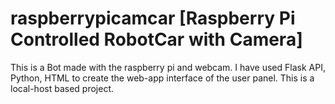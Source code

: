 # raspberrypicamcar [Raspberry Pi Controlled RobotCar with Camera]

This is a Bot made with the raspberry pi and webcam. I have used Flask API, Python, HTML to create the web-app interface of the user panel. This is a local-host based project.
